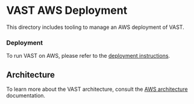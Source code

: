 # VAST AWS Deployment

This directory includes tooling to manage an AWS deployment of VAST.

### Deployment

To run VAST on AWS, please refer to the [deployment
instructions](../../web/docs/setup/deploy/aws.md).

## Architecture

To learn more about the VAST architecture, consult the
[AWS architecture](../../web/docs/understand/aws.md) documentation.
